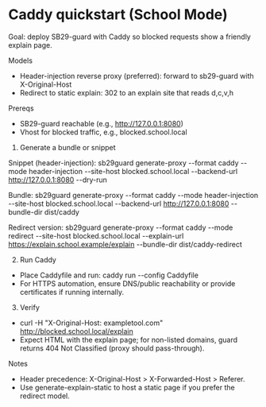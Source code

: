 # Caddy quickstart (School Mode)

Goal: deploy SB29-guard with Caddy so blocked requests show a friendly explain page.

Models
- Header-injection reverse proxy (preferred): forward to sb29-guard with X-Original-Host
- Redirect to static explain: 302 to an explain site that reads d,c,v,h

Prereqs
- SB29-guard reachable (e.g., http://127.0.0.1:8080)
- Vhost for blocked traffic, e.g., blocked.school.local

1) Generate a bundle or snippet

Snippet (header-injection):
  sb29guard generate-proxy --format caddy --mode header-injection --site-host blocked.school.local --backend-url http://127.0.0.1:8080 --dry-run

Bundle:
  sb29guard generate-proxy --format caddy --mode header-injection --site-host blocked.school.local --backend-url http://127.0.0.1:8080 --bundle-dir dist/caddy

Redirect version:
  sb29guard generate-proxy --format caddy --mode redirect --site-host blocked.school.local --explain-url https://explain.school.example/explain --bundle-dir dist/caddy-redirect

2) Run Caddy
- Place Caddyfile and run: caddy run --config Caddyfile
- For HTTPS automation, ensure DNS/public reachability or provide certificates if running internally.

3) Verify
- curl -H "X-Original-Host: exampletool.com" http://blocked.school.local/explain
- Expect HTML with the explain page; for non-listed domains, guard returns 404 Not Classified (proxy should pass-through).

Notes
- Header precedence: X-Original-Host > X-Forwarded-Host > Referer.
- Use generate-explain-static to host a static page if you prefer the redirect model.

